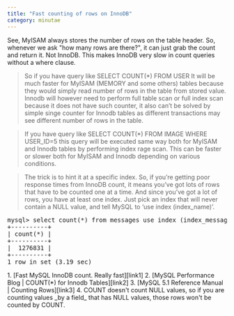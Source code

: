 ```yaml
---
title: "Fast counting of rows on InnoDB"
category: minutae
---
```


See, MyISAM always stores the number of rows on the table header. So,
whenever we ask "how many rows are there?", it can just grab the count and
return it. Not InnoDB. This makes InnoDB very slow in count queries without
a where clause.

> So if you have query like SELECT COUNT(*) FROM USER It will be much faster
> for MyISAM (MEMORY and some others) tables because they would simply read
> number of rows in the table from stored value. Innodb will however need to
> perform full table scan or full index scan because it does not have such
> counter, it also can’t be solved by simple singe counter for Innodb tables
> as different transactions may see different number of rows in the table.

> If you have query like SELECT COUNT(*) FROM IMAGE WHERE USER_ID=5 this
> query will be executed same way both for MyISAM and Innodb tables by
> performing index rage scan. This can be faster or slower both for MyISAM
> and Innodb depending on various conditions.

> The trick is to hint it at a specific index. So, if you’re getting poor
> response times from InnoDB count, it means you’ve got lots of rows that
> have to be counted one at a time. And since you’ve got a lot of rows, you
> have at least one index. Just pick an index that will never contain a NULL
> value, and tell MySQL to ‘use index (index_name)’.

<pre class="brush: plain">
mysql> select count(*) from messages use index (index_messages_on_remote_created_at);
+----------+
| count(*) |
+----------+
|  1276831 |
+----------+
1 row in set (3.19 sec)
</pre>

<div markdown="1" class="post-footnotes">
1. [Fast MySQL InnoDB count. Really fast][link1]
2. [MySQL Performance Blog | COUNT(*) for Innodb Tables][link2]
3. [MySQL 5.1 Reference Manual | Counting Rows][link3]
4. COUNT doesn't count NULL values, so if you are counting values _by a field_ that has NULL values, those rows won't be counted by COUNT.
</div>

[link1]: http://www.cloudspace.com/blog/2009/08/06/fast-mysql-innodb-count-really-fast/
[link2]: http://www.mysqlperformanceblog.com/2006/12/01/count-for-innodb-tables/
[link3]: http://dev.mysql.com/doc/refman/5.1/en/counting-rows.html
